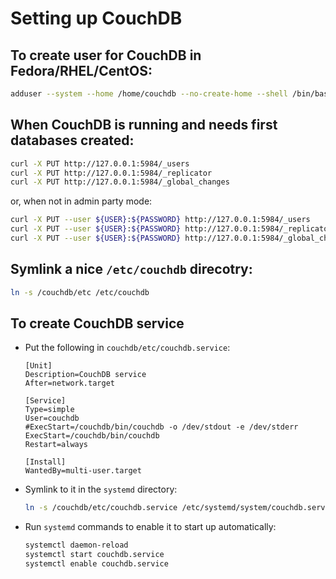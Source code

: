 # Setting up CouchDB
## To create user for CouchDB in Fedora/RHEL/CentOS:
```bash
adduser --system --home /home/couchdb --no-create-home --shell /bin/bash --user-group --comment "CouchDB Administrator" couchdb
```
## When CouchDB is running and needs first databases created:
```bash
curl -X PUT http://127.0.0.1:5984/_users
curl -X PUT http://127.0.0.1:5984/_replicator
curl -X PUT http://127.0.0.1:5984/_global_changes
```
or, when not in admin party mode:
```bash
curl -X PUT --user ${USER}:${PASSWORD} http://127.0.0.1:5984/_users
curl -X PUT --user ${USER}:${PASSWORD} http://127.0.0.1:5984/_replicator
curl -X PUT --user ${USER}:${PASSWORD} http://127.0.0.1:5984/_global_changes
```

## Symlink a nice `/etc/couchdb` direcotry:
  ```bash
  ln -s /couchdb/etc /etc/couchdb
  ```

## To create CouchDB service
- Put the following in `couchdb/etc/couchdb.service`:
  ```
  [Unit]
  Description=CouchDB service
  After=network.target
  
  [Service]
  Type=simple
  User=couchdb
  #ExecStart=/couchdb/bin/couchdb -o /dev/stdout -e /dev/stderr
  ExecStart=/couchdb/bin/couchdb
  Restart=always
  
  [Install]
  WantedBy=multi-user.target
  ```

- Symlink to it in the `systemd` directory:
  ```bash
  ln -s /couchdb/etc/couchdb.service /etc/systemd/system/couchdb.service
  ```

- Run `systemd` commands to enable it to start up automatically:
  ```bash
  systemctl daemon-reload
  systemctl start couchdb.service
  systemctl enable couchdb.service
  ```


